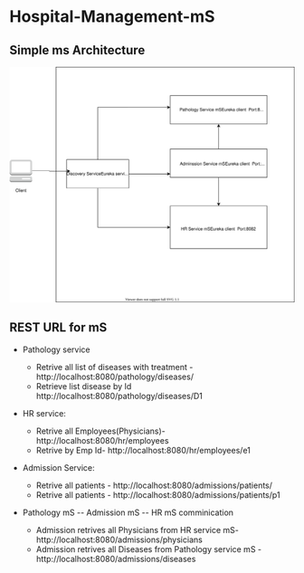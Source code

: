 # Hospital-Management-mS

## Simple ms Architecture
![Image of ms Architecture](https://github.com/dhatraksr/Hospital-Management-mS/blob/master/hospital.svg)


## REST URL for mS
* Pathology service
	* Retrive all list of diseases with treatment - http://localhost:8080/pathology/diseases/
	* Retrieve list disease by Id http://localhost:8080/pathology/diseases/D1

* HR service:
	* Retrive all Employees(Physicians)- http://localhost:8080/hr/employees
	* Retrive by Emp Id- http://localhost:8080/hr/employees/e1

* Admission Service:
	* Retrive all patients - http://localhost:8080/admissions/patients/
	* Retrive all patients - http://localhost:8080/admissions/patients/p1

* Pathology mS -- Admission mS -- HR mS comminication
	* Admission retrives all Physicians from HR service mS- http://localhost:8080/admissions/physicians
	* Admission retrives all Diseases from Pathology service mS - http://localhost:8080/admissions/diseases
